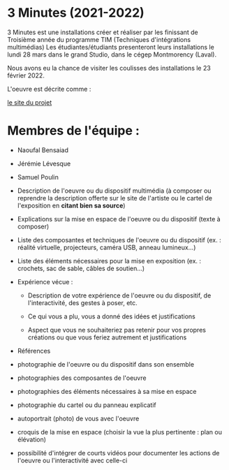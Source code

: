 # 3 Minutes (2021-2022) 

3 Minutes est une installations créer et réaliser par les finissant de Troisième année du programme TIM (Techniques d'intégrations multimédias)
Les étudiantes/étudiants presenteront leurs installations le lundi 28 mars dans le grand Studio, dans le cégep Montmorency (Laval).

Nous avons eu la chance de visiter les coulisses des installations le 23 février 2022.

L'oeuvre est décrite comme :

[le site du projet](https://tim-montmorency.com/2022/projets/3-minutes/docs/web/index.html)

# Membres de l'équipe : 

* Naoufal Bensaiad

* Jérémie Lévesque 

* Samuel Poulin 


- Description de l'oeuvre ou du dispositif multimédia (à composer ou reprendre la description offerte sur le site de l'artiste ou le cartel de l'exposition en **citant bien sa source**) 
- Explications sur la mise en espace de l'oeuvre ou du dispositif (texte à composer)
- Liste des composantes et techniques de l'oeuvre ou du dispositif (ex. : réalité virtuelle, projecteurs, caméra USB, anneau lumineux...)
- Liste des éléments nécessaires pour la mise en exposition (ex. : crochets, sac de sable, câbles de soutien...)
- Expérience vécue :
     
    - Description de votre expérience de l'oeuvre ou du dispositif, de l'interactivité, des gestes à poser, etc.
     
    - Ce qui vous a plu, vous a donné des idées et justifications
      
    - Aspect que vous ne souhaiteriez pas retenir pour vos propres créations ou que vous feriez autrement et justifications
 
 - Références 



- photographie de l'oeuvre ou du dispositif dans son ensemble
- photographies des composantes de l'oeuvre
- photographies des éléments nécessaires à sa mise en espace
- photographie du cartel ou du panneau explicatif
- autoportrait (photo) de vous avec l'oeuvre
- croquis de la mise en espace (choisir la vue la plus pertinente : plan ou élévation)
- possibilité d'intégrer de courts vidéos pour documenter les actions de l'oeuvre ou l'interactivité avec celle-ci

